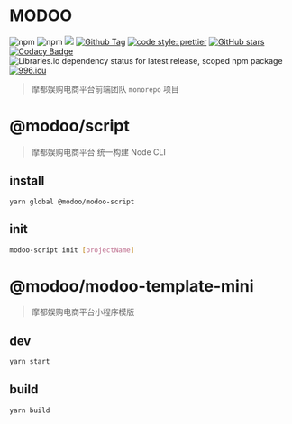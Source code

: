 # MODOO

![npm](https://img.shields.io/npm/v/@modoo/modoo-script)
![npm](https://img.shields.io/npm/dt/@modoo/modoo-script)
![](https://img.shields.io/bundlephobia/minzip/@mogul/components.svg)
[![Github Tag](https://img.shields.io/github/tag/Hyattria/modoo.svg)](https://github.com/Hyattria/modoo.git)
[![code style: prettier](https://img.shields.io/badge/code_style-prettier-ff69b4.svg)](https://github.com/prettier/prettier)
[![GitHub stars](https://img.shields.io/github/stars/Hyattria/modoo.svg?style=social&label=Stars)](https://github.com/Hyattria/modoo)
[![Codacy Badge](https://api.codacy.com/project/badge/Grade/1f498cc05ed34dfeb5553c5caef5becf)](https://www.codacy.com/app/JennerChen/mogul?utm_source=github.com&utm_medium=referral&utm_content=Hyattria/modoo&utm_campaign=Badge_Grade)
![Libraries.io dependency status for latest release, scoped npm package](https://img.shields.io/librariesio/release/npm/@modoo/modoo-script)
[![996.icu](https://img.shields.io/badge/link-996.icu-red.svg)](https://996.icu)

> 摩都娱购电商平台前端团队 `monorepo` 项目

# @modoo/script

> 摩都娱购电商平台 统一构建 Node CLI

## install

```
yarn global @modoo/modoo-script
```

## init

```bash
modoo-script init [projectName]
```

# @modoo/modoo-template-mini

> 摩都娱购电商平台小程序模版

## dev

```bash
yarn start
```

## build

```bash
yarn build
```
